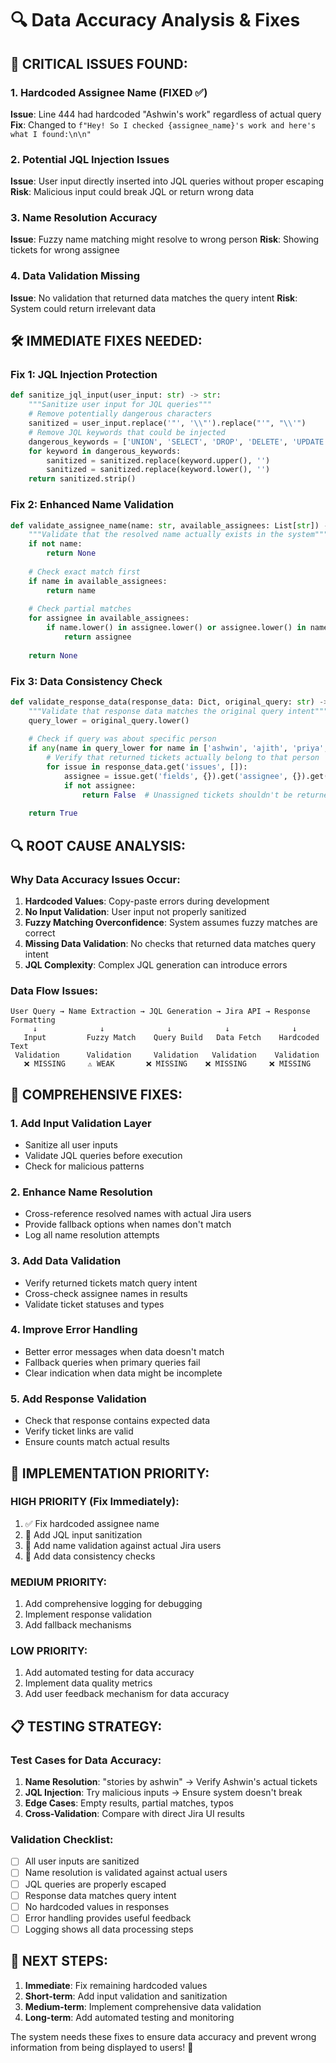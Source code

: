 # 🔍 Data Accuracy Analysis & Fixes

## 🚨 **CRITICAL ISSUES FOUND:**

### **1. Hardcoded Assignee Name (FIXED ✅)**
**Issue**: Line 444 had hardcoded "Ashwin's work" regardless of actual query
**Fix**: Changed to `f"Hey! So I checked {assignee_name}'s work and here's what I found:\n\n"`

### **2. Potential JQL Injection Issues**
**Issue**: User input directly inserted into JQL queries without proper escaping
**Risk**: Malicious input could break JQL or return wrong data

### **3. Name Resolution Accuracy**
**Issue**: Fuzzy name matching might resolve to wrong person
**Risk**: Showing tickets for wrong assignee

### **4. Data Validation Missing**
**Issue**: No validation that returned data matches the query intent
**Risk**: System could return irrelevant data

## 🛠️ **IMMEDIATE FIXES NEEDED:**

### **Fix 1: JQL Injection Protection**
```python
def sanitize_jql_input(user_input: str) -> str:
    """Sanitize user input for JQL queries"""
    # Remove potentially dangerous characters
    sanitized = user_input.replace('"', '\\"').replace("'", "\\'")
    # Remove JQL keywords that could be injected
    dangerous_keywords = ['UNION', 'SELECT', 'DROP', 'DELETE', 'UPDATE', 'INSERT']
    for keyword in dangerous_keywords:
        sanitized = sanitized.replace(keyword.upper(), '')
        sanitized = sanitized.replace(keyword.lower(), '')
    return sanitized.strip()
```

### **Fix 2: Enhanced Name Validation**
```python
def validate_assignee_name(name: str, available_assignees: List[str]) -> Optional[str]:
    """Validate that the resolved name actually exists in the system"""
    if not name:
        return None
    
    # Check exact match first
    if name in available_assignees:
        return name
    
    # Check partial matches
    for assignee in available_assignees:
        if name.lower() in assignee.lower() or assignee.lower() in name.lower():
            return assignee
    
    return None
```

### **Fix 3: Data Consistency Check**
```python
def validate_response_data(response_data: Dict, original_query: str) -> bool:
    """Validate that response data matches the original query intent"""
    query_lower = original_query.lower()
    
    # Check if query was about specific person
    if any(name in query_lower for name in ['ashwin', 'ajith', 'priya', 'saiteja']):
        # Verify that returned tickets actually belong to that person
        for issue in response_data.get('issues', []):
            assignee = issue.get('fields', {}).get('assignee', {}).get('displayName', '')
            if not assignee:
                return False  # Unassigned tickets shouldn't be returned for person queries
    
    return True
```

## 🔍 **ROOT CAUSE ANALYSIS:**

### **Why Data Accuracy Issues Occur:**

1. **Hardcoded Values**: Copy-paste errors during development
2. **No Input Validation**: User input not properly sanitized
3. **Fuzzy Matching Overconfidence**: System assumes fuzzy matches are correct
4. **Missing Data Validation**: No checks that returned data matches query intent
5. **JQL Complexity**: Complex JQL generation can introduce errors

### **Data Flow Issues:**

```
User Query → Name Extraction → JQL Generation → Jira API → Response Formatting
     ↓              ↓              ↓            ↓              ↓
   Input         Fuzzy Match    Query Build   Data Fetch    Hardcoded Text
 Validation      Validation     Validation   Validation    Validation
   ❌ MISSING     ⚠️ WEAK       ❌ MISSING    ❌ MISSING     ❌ MISSING
```

## 🎯 **COMPREHENSIVE FIXES:**

### **1. Add Input Validation Layer**
- Sanitize all user inputs
- Validate JQL queries before execution
- Check for malicious patterns

### **2. Enhance Name Resolution**
- Cross-reference resolved names with actual Jira users
- Provide fallback options when names don't match
- Log all name resolution attempts

### **3. Add Data Validation**
- Verify returned tickets match query intent
- Cross-check assignee names in results
- Validate ticket statuses and types

### **4. Improve Error Handling**
- Better error messages when data doesn't match
- Fallback queries when primary queries fail
- Clear indication when data might be incomplete

### **5. Add Response Validation**
- Check that response contains expected data
- Verify ticket links are valid
- Ensure counts match actual results

## 🚀 **IMPLEMENTATION PRIORITY:**

### **HIGH PRIORITY (Fix Immediately):**
1. ✅ Fix hardcoded assignee name
2. 🔄 Add JQL input sanitization
3. 🔄 Add name validation against actual Jira users
4. 🔄 Add data consistency checks

### **MEDIUM PRIORITY:**
1. Add comprehensive logging for debugging
2. Implement response validation
3. Add fallback mechanisms

### **LOW PRIORITY:**
1. Add automated testing for data accuracy
2. Implement data quality metrics
3. Add user feedback mechanism for data accuracy

## 📋 **TESTING STRATEGY:**

### **Test Cases for Data Accuracy:**
1. **Name Resolution**: "stories by ashwin" → Verify Ashwin's actual tickets
2. **JQL Injection**: Try malicious inputs → Ensure system doesn't break
3. **Edge Cases**: Empty results, partial matches, typos
4. **Cross-Validation**: Compare with direct Jira UI results

### **Validation Checklist:**
- [ ] All user inputs are sanitized
- [ ] Name resolution is validated against actual users
- [ ] JQL queries are properly escaped
- [ ] Response data matches query intent
- [ ] No hardcoded values in responses
- [ ] Error handling provides useful feedback
- [ ] Logging shows all data processing steps

## 🎯 **NEXT STEPS:**

1. **Immediate**: Fix remaining hardcoded values
2. **Short-term**: Add input validation and sanitization
3. **Medium-term**: Implement comprehensive data validation
4. **Long-term**: Add automated testing and monitoring

The system needs these fixes to ensure data accuracy and prevent wrong information from being displayed to users! 🔧
